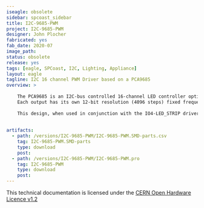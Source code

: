 ```yaml
---
iseagle: obsolete
sidebar: spcoast_sidebar
title: I2C-9685-PWM
project: I2C-9685-PWM
designer: John Plocher
fabricated: yes
fab_date: 2020-07
image_path:
status: obsolete
release: yes
tags: [eagle, SPCoast, I2C, Lighting, Appliance]
layout: eagle
tagline: I2C 16 channel PWM Driver based on a PCA9685 
overview: >
    
    The PCA9685 is an I2C-bus controlled 16-channel LED controller optimized for Red/Green/Blue/Amber (RGBA) color backlighting applications.  It can also be used to control Servos.
    Each output has its own 12-bit resolution (4096 steps) fixed frequency individual PWM controller
    
    This design, when used in conjunction with the IO4-LED_STRIP driver board, drives RGB + "white" LED strips - I use one set for backdrop lighting (dawn and dusk sunsets...) and the other for overhead (sunlight) valence illumination.
    
    
artifacts:
  - path: /versions/I2C-9685-PWM/I2C-9685-PWM.SMD-parts.csv
    tag: I2C-9685-PWM.SMD-parts
    type: download
    post: 
  - path: /versions/I2C-9685-PWM/I2C-9685-PWM.pro
    tag: I2C-9685-PWM
    type: download
    post: 
---
```



This technical documentation is licensed under the [CERN Open Hardware Licence v1.2](http://www.ohwr.org/attachments/2388/cern_ohl_v_1_2.txt)
